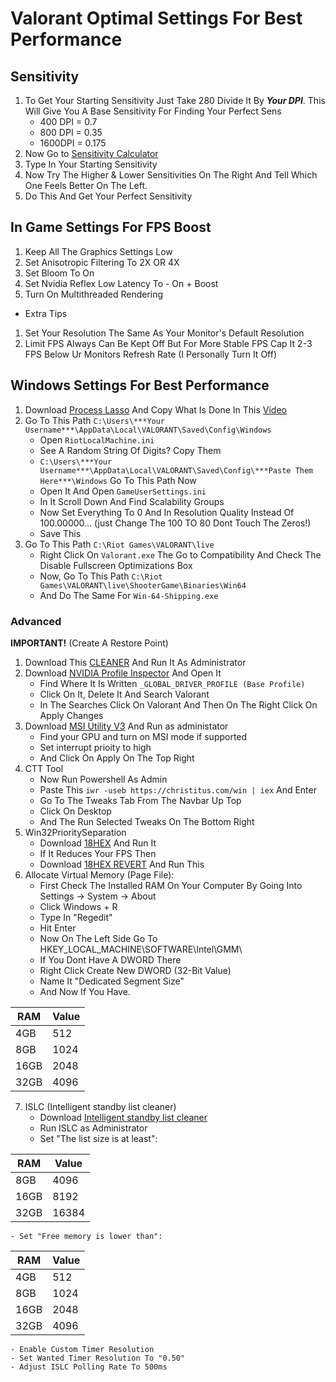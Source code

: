 # Valorant Optimal Settings For Best Performance

## Sensitivity
1. To Get Your Starting Sensitivity Just Take 280 Divide It By ***Your DPI***.
This Will Give You A Base Sensitivity For Finding Your Perfect Sens
   - 400 DPI = 0.7
   - 800 DPI = 0.35
   - 1600DPI = 0.175
2. Now Go to [Sensitivity Calculator](https://jscalc.io/embed/vqOrqXRpMgmwb8tV)
3. Type In Your Starting Sensitivity
4. Now Try The Higher & Lower Sensitivities On The Right And Tell Which One Feels Better On The Left.
5. Do This And Get Your Perfect Sensitivity

## In Game Settings For FPS Boost
1. Keep All The Graphics Settings Low
2. Set Anisotropic Filtering To 2X OR 4X
3. Set Bloom To On
4. Set Nvidia Reflex Low Latency To - On + Boost
5. Turn On Multithreaded Rendering

- Extra Tips
1. Set Your Resolution The Same As Your Monitor's Default Resolution
2. Limit FPS Always Can Be Kept Off But For More Stable FPS Cap It 2-3 FPS Below Ur Monitors Refresh Rate
(I Personally Turn It Off)

## Windows Settings For Best Performance
1. Download [Process Lasso](https://bitsum.com) And Copy What Is Done In This [Video](https://www.youtube.com/watch?v=r2A0YbMjOY8)
2. Go To This Path `C:\Users\***Your Username***\AppData\Local\VALORANT\Saved\Config\Windows`
   - Open `RiotLocalMachine.ini`
   - See A Random String Of Digits? Copy Them
   - `C:\Users\***Your Username***\AppData\Local\VALORANT\Saved\Config\***Paste Them Here***\Windows` Go To This Path Now
   - Open It And Open `GameUserSettings.ini`
   - In It Scroll Down And Find Scalability Groups
   - Now Set Everything To 0 And In Resolution Quality Instead Of 100.00000... (just Change The 100 TO 80 Dont Touch The Zeros!)
   - Save This
3. Go To This Path `C:\Riot Games\VALORANT\live`
   - Right Click On `Valorant.exe` The Go to Compatibility And Check The Disable Fullscreen Optimizations Box
   - Now, Go To This Path `C:\Riot Games\VALORANT\live\ShooterGame\Binaries\Win64`
   - And Do The Same For `Win-64-Shipping.exe`
### Advanced
**IMPORTANT!** (Create A Restore Point)
1. Download This [CLEANER](https://discord.com/channels/1141288490479403038/1155132704543739905/1155138921148194919) And Run It As Administrator
2. Download [NVIDIA Profile Inspector](https://discord.com/channels/1141288490479403038/1155132704543739905/1155140636824047676) And Open It
   - Find Where It Is Written `_GLOBAL_DRIVER_PROFILE (Base Profile)`
   - Click On It, Delete It And Search Valorant
   - In The Searches Click On Valorant And Then On The Right Click On Apply Changes
3. Download [MSI Utility V3](https://discord.com/channels/1141288490479403038/1155132704543739905/1155146800970354790) And  Run as administator
   - Find your GPU and turn on MSI mode if supported
   - Set interrupt prioity to high
   - And Click On Apply On The Top Right
4. CTT Tool
   - Now Run Powershell As Admin
   - Paste This `iwr -useb https://christitus.com/win | iex` And Enter
   - Go To The Tweaks Tab From The Navbar Up Top
   - Click On Desktop
   - And The Run Selected Tweaks On The Bottom Right
5. Win32PrioritySeparation
   - Download [18HEX](https://discord.com/channels/1141288490479403038/1155132704543739905/1155155212210810941) And Run It
   - If It Reduces Your FPS Then
   - Download [18HEX REVERT](https://discord.com/channels/1141288490479403038/1155132704543739905/1155156332110958683) And Run This
6. Allocate Virtual Memory (Page File):
   - First Check The Installed RAM On Your Computer By Going Into Settings -> System -> About
   - Click Windows + R
   - Type In "Regedit"
   - Hit Enter
   - Now On The Left Side Go To HKEY_LOCAL_MACHINE\SOFTWARE\Intel\GMM\
   - If You Dont Have A DWORD There
   - Right Click Create New DWORD (32-Bit Value)
   - Name It "Dedicated Segment Size"
   - And Now If You Have.

| RAM         | Value       |
| ----------- | ----------- |
| 4GB         | 512         |
| 8GB         | 1024        |
| 16GB        | 2048        |
| 32GB        | 4096        |
 7. ISLC (Intelligent standby list cleaner)
    - Download [Intelligent standby list cleaner](https://www.wagnardsoft.com/content/Intelligent-standby-list-cleaner-ISLC-v1029-Released)
    - Run ISLC as Administrator
    - Set "The list size is at least":
     
| RAM         | Value       |
| ----------- | ----------- |
| 8GB         | 4096        |
| 16GB        | 8192        |
| 32GB        | 16384       |
    - Set "Free memory is lower than":
    
| RAM         | Value       |
| ----------- | ----------- |
| 4GB         | 512         |
| 8GB         | 1024        |
| 16GB        | 2048        |
| 32GB        | 4096        |
    - Enable Custom Timer Resolution
    - Set Wanted Timer Resolution To "0.50"
    - Adjust ISLC Polling Rate To 500ms
